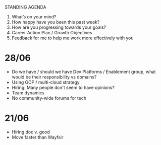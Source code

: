 STANDING AGENDA
1) What’s on your mind?
2) How happy have you been this past week?
3) How are you progressing towards your goals?
4) Career Action Plan / Growth Objectives
5) Feedback for me to help me work more effectively with you


28/06
===
* Do we have / should we have Dev Platforms / Enablement group, what would be their responsibility vs domains?
* Using GCP / multi-cloud strategy
* Hiring: Many people don't seem to have opinions?
* Team dynamics
* No community-wide forums for tech

21/06
===
* Hiring doc v. good
* Move faster than Wayfair
